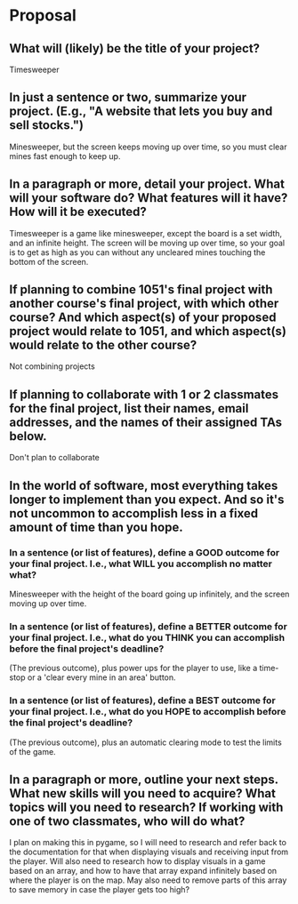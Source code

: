 # Proposal

## What will (likely) be the title of your project?

Timesweeper

## In just a sentence or two, summarize your project. (E.g., "A website that lets you buy and sell stocks.")

Minesweeper, but the screen keeps moving up over time, so you must clear mines fast enough to keep up.

## In a paragraph or more, detail your project. What will your software do? What features will it have? How will it be executed?

Timesweeper is a game like minesweeper, except the board is a set width, and an infinite height. The screen will be moving up over time, so your goal is to get as high as you can without any uncleared mines touching the bottom of the screen. 

## If planning to combine 1051's final project with another course's final project, with which other course? And which aspect(s) of your proposed project would relate to 1051, and which aspect(s) would relate to the other course?

Not combining projects

## If planning to collaborate with 1 or 2 classmates for the final project, list their names, email addresses, and the names of their assigned TAs below.

Don't plan to collaborate

## In the world of software, most everything takes longer to implement than you expect. And so it's not uncommon to accomplish less in a fixed amount of time than you hope.

### In a sentence (or list of features), define a GOOD outcome for your final project. I.e., what WILL you accomplish no matter what?

Minesweeper with the height of the board going up infinitely, and the screen moving up over time.

### In a sentence (or list of features), define a BETTER outcome for your final project. I.e., what do you THINK you can accomplish before the final project's deadline?

(The previous outcome), plus power ups for the player to use, like a time-stop or a 'clear every mine in an area' button.

### In a sentence (or list of features), define a BEST outcome for your final project. I.e., what do you HOPE to accomplish before the final project's deadline?

(The previous outcome), plus an automatic clearing mode to test the limits of the game. 

## In a paragraph or more, outline your next steps. What new skills will you need to acquire? What topics will you need to research? If working with one of two classmates, who will do what?

I plan on making this in pygame, so I will need to research and refer back to the documentation for that when displaying visuals and receiving input from the player. 
Will also need to research how to display visuals in a game based on an array, and how to have that array expand infinitely based on where the player is on the map. May also need to remove parts of this array to save memory in case the player gets too high?

